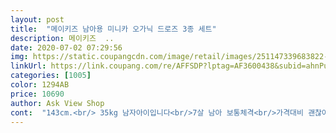 ```yaml
---
layout: post 
title:  "메이키즈 남아용 미니카 오가닉 드로즈 3종 세트" 
description: 메이키즈  ..
date: 2020-07-02 07:29:56 
img: https://static.coupangcdn.com/image/retail/images/251147339683822-7be1f179-6bac-4d50-bae6-7b3c6b5159ed.jpg 
linkUrl: https://link.coupang.com/re/AFFSDP?lptag=AF3600438&subid=ahnPublicAsk&pageKey=1217298768&itemId=2207254089&vendorItemId=70205080080&traceid=V0-113-be9d6bc157897e26 
categories: [1005] 
color: 1294AB 
price: 10690 
author: Ask View Shop 
cont:  "143cm.<br/> 35kg 남자아이입니다<br/>7살 남아 보통체격<br/>가격대비 괜찮아요<br/>넉넉하게 입히려고 85 주문했는데<br/>넉넉하네요<br/>딱 맞더라고요 ㅎㅎ(사각은 첨 입혀봐요)<br/>보통체격이고요<br/>원래80입는데<br/>잘받았습니다.<br/>그냥 한세트로 구입했어요.<br/>^^  이쁘네요.<br/>!<br/>한번 구매해보고 아이가 맘에 들어해서 재구매했습니다ㅎㅎ<br/>" 
---
```


